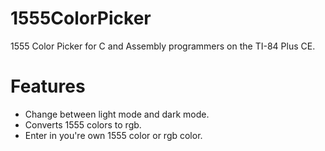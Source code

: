 # 1555ColorPicker
1555 Color Picker for C and Assembly programmers on the TI-84 Plus CE.

# Features
* Change between light mode and dark mode.
* Converts 1555 colors  to rgb.
* Enter in you're own 1555 color or rgb color.
